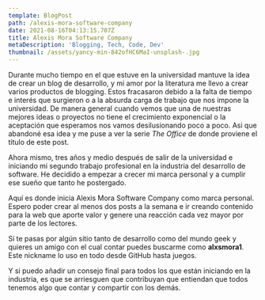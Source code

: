 ```yaml
---
template: BlogPost
path: /alexis-mora-software-company
date: 2021-08-16T04:13:15.707Z
title: Alexis Mora Software Company
metaDescription: 'Blogging, Tech, Code, Dev'
thumbnail: /assets/yancy-min-842ofHC6MaI-unsplash-.jpg
---
```

Durante mucho tiempo en el que estuve en la universidad mantuve la idea de crear un blog de desarrollo, y mi amor por la literatura me llevo a crear varios productos de blogging. Estos fracasaron debido a la falta de tiempo e interés que surgieron o a la absurda carga de trabajo que nos impone la universidad. De manera general cuando vemos que una de nuestras mejores ideas o proyectos no tiene el crecimiento exponencial o la aceptación que esperamos nos vamos desilusionando poco a poco. Asi que abandoné esa idea y me puse a ver la serie *The Office* de donde proviene el título de este post.

Ahora mismo, tres años y medio después de salir de la universidad e iniciando mi segundo trabajo profesional en la industria del desarrollo de software. He decidido a empezar a crecer mi marca personal y a cumplir ese sueño que tanto he postergado.

Aquí es donde inicia Alexis Mora Software Company como marca personal. Espero poder crear al menos dos posts a la semana e ir creando contenido para la web que aporte valor y genere una reacción cada vez mayor por parte de los lectores.

Sí te pasas por algún sitio tanto de desarrollo como del mundo geek y quieres un amigo con el cual contar puedes buscarme como **alxsmora1**. Este nickname lo uso en todo desde GitHub hasta juegos.

Y si puedo añadir un consejo final para todos los que están iniciando en la industria, es que se arriesguen que contribuyan que entiendan que todos tenemos algo que contar y compartir con los demás.
